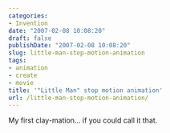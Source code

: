 ```yaml
---
categories:
- Invention
date: "2007-02-08 10:08:20"
draft: false
publishDate: "2007-02-08 10:08:20"
slug: little-man-stop-motion-animation
tags:
- animation
- create
- movie
title: '"Little Man" stop motion animation'
url: /little-man-stop-motion-animation/
---
```

My first clay-mation... if you could call it that.